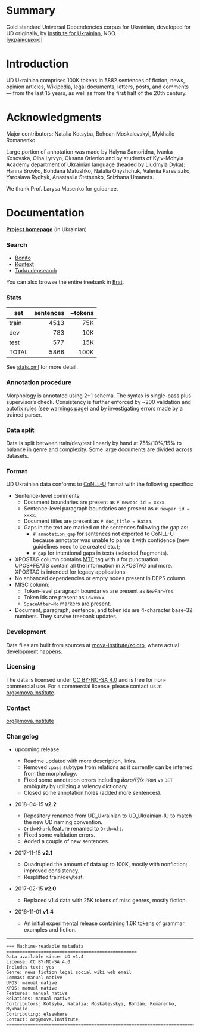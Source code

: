 # Summary

Gold standard Universal Dependencies corpus for Ukrainian, developed for UD originally, by [Institute for Ukrainian](https://mova.institute), NGO.  
[[українською](https://mova.institute/золотий_стандарт)]


# Introduction

UD Ukrainian comprises 100K tokens in 5882 sentences of fiction, news, opinion articles, Wikipedia, legal documents, letters, posts, and comments — from the last 15 years, as well as from the first half of the 20th century.


# Acknowledgments

Major contributors: Natalia Kotsyba, Bohdan Moskalevskyi, Mykhailo Romanenko.

Large portion of annotation was made by Halyna Samoridna, Ivanka Kosovska, Olha Lytvyn, Oksana Orlenko and by students of Kyiv-Mohyla Academy department of Ukrainian language (headed by Liudmyla Dyka): Hanna Brovko, Bohdana Matushko, Natalia Onyshchuk, Valeriia Pareviazko, Yaroslava Rychyk, Anastasiia Stetsenko, Snizhana Umanets.

We thank Prof. Larysa Masenko for guidance.


# Documentation

**[Project homepage](https://mova.institute/золотий_стандарт)** (in Ukrainian)


### Search

* [Bonito](https://mova.institute/bonito/run.cgi/first_form?corpname=zoloto)
* [Kontext](https://mova.institute/kontext/first_form)
* [Turku depsearch](https://lab.mova.institute/dep_search/)

You can also browse the entire treebank in [Brat](https://lab.mova.institute/brat/#/ud/).


### Stats

| set   | sentences | ~tokens |
| ----- |----------:| -------:|
| train |    4513   |    75K  |
| dev   |     783   |    10K  |
| test  |     577   |    15K  |
| TOTAL |    5866   |   100K  |

See [stats.xml](stats.xml) for more detail.


### Annotation procedure

Morphology is annotated using 2+1 schema. The syntax is single-pass plus supervisor’s check.
Consistency is further enforced by ~200 validation and autofix [rules](https://github.com/mova-institute/lib/blob/master/src/nlp/ud/validation.ts) (see [warnings page](https://lab.mova.institute/files/pomylky_robochoho_tb.html)) and by investigating errors made by a trained parser.


### Data split

Data is split between train/dev/test linearly by hand at 75%/10%/15% to balance in genre and complexity. Some large documents are divided across datasets.


### Format

UD Ukrainian data conforms to [CoNLL-U](http://universaldependencies.org/format.html) format with the following specifics:
* Sentence-level comments:
  * Document boundaries are present as `# newdoc id = xxxx`.
  * Sentence-level paragraph boundaries are present as `# newpar id = xxxx`.
  * Document titles are present as `# doc_title = Назва`.
  * Gaps in the text are marked on the sentences following the gap as:
    * `# annotation_gap` for sentences not exported to CoNLL-U because annotator was unable to parse it with confidence (new guidelines need to be created etc.);
    * `# gap` for intentional gaps in texts (selected fragments).
* XPOSTAG column contains [MTE](http://nl.ijs.si/ME/V4/msd/html/msd-uk.html) tag with `U` for punctuation. UPOS+FEATS contain all the information in XPOSTAG and more. XPOSTAG is intended for legacy applications.
* No enhanced dependencies or empty nodes present in DEPS column.
* MISC column:
  * Token-level paragraph boundaries are present as `NewPar=Yes`.
  * Token ids are present as `Id=xxxx`.
  * `SpaceAfter=No` markers are present.
* Document, paragraph, sentence, and token ids are 4-character base-32 numbers. They survive treebank updates.


### Development

Data files are built from sources at [mova-institute/zoloto](https://github.com/mova-institute/zoloto), where actual development happens.


### Licensing

The data is licensed under [CC BY-NC-SA 4.0](https://creativecommons.org/licenses/by-nc-sa/4.0/) and is free for non-commercial use. For a commercial license, please contact us at [org@mova.institute](mailto:org@mova.institute).

### Contact

[org@mova.institute](mailto:org@mova.institute)

### Changelog

* upcoming release
  * Readme updated with more description, links.
  * Removed `:pass` subtype from relations as it currently can be inferred from the morphology.
  * Fixed some annotation errors including _його/її/їх_ `PRON` vs `DET` ambiguity by utilizing a valency dictionary.
  * Closed some annotation holes (added more sentences).

* 2018-04-15 **v2.2**
  * Repository renamed from UD_Ukrainian to UD_Ukrainian-IU to match the new UD naming convention.
  * `Orth=Khark` feature renamed to `Orth=Alt`.
  * Fixed some validation errors.
  * Added a couple of new sentences.

* 2017-11-15 **v2.1**
  * Quadrupled the amount of data up to 100K, mostly with nonfiction; improved consistency.
  * Resplitted train/dev/test.

* 2017-02-15 **v2.0**
  * Replaced v1.4 data with 25K tokens of misc genres, mostly fiction.

* 2016-11-01 **v1.4**
  * An initial experimental release containing 1.6K tokens of grammar examples and fiction.

------

```
=== Machine-readable metadata =================================================
Data available since: UD v1.4
License: CC BY-NC-SA 4.0
Includes text: yes
Genre: news fiction legal social wiki web email
Lemmas: manual native
UPOS: manual native
XPOS: manual native
Features: manual native
Relations: manual native
Contributors: Kotsyba, Natalia; Moskalevskyi, Bohdan; Romanenko, Mykhailo
Contributing: elsewhere
Contact: org@mova.institute
===============================================================================
```
